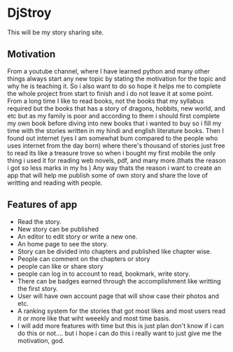 # DjStroy

This will be my story sharing site.

## Motivation

From a youtube channel, where I have learned python and many other things always start any new topic by stating the motivation for the topic and why he is teaching it. So i also want to do so hope it helps me to complete the whole project from start to finish and i do not leave it at some point.
From a long time I like to read books, not the books that my syllabus required but the books that has a story of dragons, hobbits, new world, and etc but as my family is poor and according to them i should first complete my own book before diving into new books that i wanted to buy so i fill my time with the stories written in my hindi and english literature books. Then I found out internet (yes I am somewhat bum compared to the people who uses internet from the day born) where there's thousand of stories just free to read its like a treasure trove so when i bought my first mobile the only thing i used it for reading web novels, pdf, and many more.(thats the reason i got so less marks in my hs ) Any way thats the reason i want to create an app that will help me publish some of own story and share the love of writting and reading with people.

## Features of app

- Read the story.
- New story can be published
- An editor to edit story or write a new one.
- An home page to see the story.
- Story can be divided into chapters and published like chapter wise.
- People can comment on the chapters or story
- people can like or share story
- people can log in to account to read, bookmark, write story.
- There can be badges earned through the accomplishment like writting the first story.
- User will have own account page that will show case their photos and etc.
- A ranking system for the stories that got most likes and most users read it or more like that wiht weeekly and most time basis.
- I will add more features with time but this is just plan don't know if i can do this or not.... but i hope i can do this i really want to just give me the motivation, god.
